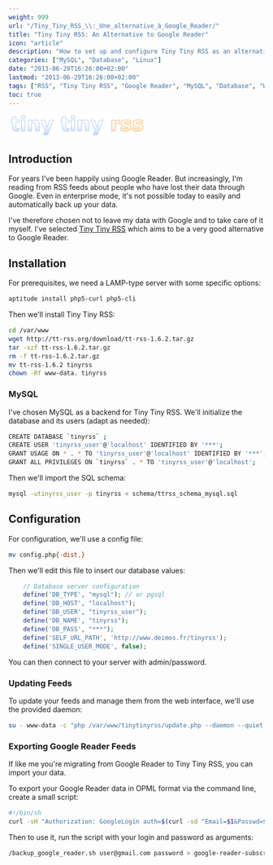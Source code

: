 ```yaml
---
weight: 999
url: "/Tiny_Tiny_RSS_\\:_Une_alternative_à_Google_Reader/" 
title: "Tiny Tiny RSS: An Alternative to Google Reader"
icon: "article"
description: "How to set up and configure Tiny Tiny RSS as an alternative to Google Reader, including installation, MySQL configuration, and importing from Google Reader"
categories: ["MySQL", "Database", "Linux"]
date: "2013-06-29T16:26:00+02:00"
lastmod: "2013-06-29T16:26:00+02:00"
tags: ["RSS", "Tiny Tiny RSS", "Google Reader", "MySQL", "Database", "Web Services"]
toc: true
---
```


![Tiny Tiny RSS Logo](/images/tinytinyrss_logo.png)

## Introduction

For years I've been happily using Google Reader. But increasingly, I'm reading from RSS feeds about people who have lost their data through Google. Even in enterprise mode, it's not possible today to easily and automatically back up your data.

I've therefore chosen not to leave my data with Google and to take care of it myself. I've selected [Tiny Tiny RSS](https://tt-rss.org) which aims to be a very good alternative to Google Reader.

## Installation

For prerequisites, we need a LAMP-type server with some specific options:

```bash
aptitude install php5-curl php5-cli
```

Then we'll install Tiny Tiny RSS:

```bash
cd /var/www
wget http://tt-rss.org/download/tt-rss-1.6.2.tar.gz
tar -xzf tt-rss-1.6.2.tar.gz
rm -f tt-rss-1.6.2.tar.gz
mv tt-rss-1.6.2 tinyrss
chown -Rf www-data. tinyrss
```

### MySQL

I've chosen MySQL as a backend for Tiny Tiny RSS. We'll initialize the database and its users (adapt as needed):

```bash
CREATE DATABASE `tinyrss` ;
CREATE USER 'tinyrss_user'@'localhost' IDENTIFIED BY '***';
GRANT USAGE ON * . * TO 'tinyrss_user'@'localhost' IDENTIFIED BY '***';
GRANT ALL PRIVILEGES ON `tinyrss` . * TO 'tinyrss_user'@'localhost';
```

Then we'll import the SQL schema:

```bash
mysql -utinyrss_user -p tinyrss < schema/ttrss_schema_mysql.sql
```

## Configuration

For configuration, we'll use a config file:

```bash
mv config.php{-dist,}
```

Then we'll edit this file to insert our database values:

```php
    // Database server configuration
    define('DB_TYPE', "mysql"); // or pgsql
    define('DB_HOST', "localhost");
    define('DB_USER', "tinyrss_user");
    define('DB_NAME', "tinyrss");
    define('DB_PASS', "***");
    define('SELF_URL_PATH', 'http://www.deimos.fr/tinyrss');
    define('SINGLE_USER_MODE', false);
```

You can then connect to your server with admin/password.

### Updating Feeds

To update your feeds and manage them from the web interface, we'll use the provided daemon:

```bash
su - www-data -c "php /var/www/tinytinyrss/update.php --daemon --quiet &"
```

### Exporting Google Reader Feeds

If like me you're migrating from Google Reader to Tiny Tiny RSS, you can import your data.

To export your Google Reader data in OPML format via the command line, create a small script:

```bash
#!/bin/sh
curl -sH "Authorization: GoogleLogin auth=$(curl -sd "Email=$1&Passwd=$2&service=reader" https://www.google.com/accounts/ClientLogin | grep Auth | sed 's/Auth=\(.*\)/\1/')" http://www.google.com/reader/subscriptions/export;
```

Then to use it, run the script with your login and password as arguments:

```bash
/backup_google_reader.sh user@gmail.com password > google-reader-subscriptions.xml
```